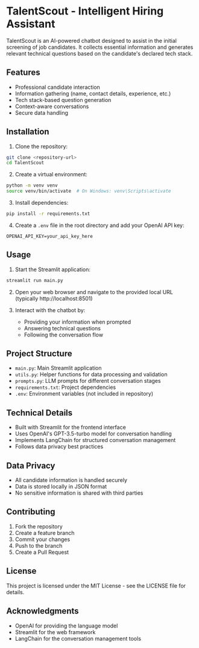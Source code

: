 # TalentScout - Intelligent Hiring Assistant

TalentScout is an AI-powered chatbot designed to assist in the initial screening of job candidates. It collects essential information and generates relevant technical questions based on the candidate's declared tech stack.

## Features

- Professional candidate interaction
- Information gathering (name, contact details, experience, etc.)
- Tech stack-based question generation
- Context-aware conversations
- Secure data handling

## Installation

1. Clone the repository:
```bash
git clone <repository-url>
cd TalentScout
```

2. Create a virtual environment:
```bash
python -m venv venv
source venv/bin/activate  # On Windows: venv\Scripts\activate
```

3. Install dependencies:
```bash
pip install -r requirements.txt
```

4. Create a `.env` file in the root directory and add your OpenAI API key:
```
OPENAI_API_KEY=your_api_key_here
```

## Usage

1. Start the Streamlit application:
```bash
streamlit run main.py
```

2. Open your web browser and navigate to the provided local URL (typically http://localhost:8501)

3. Interact with the chatbot by:
   - Providing your information when prompted
   - Answering technical questions
   - Following the conversation flow

## Project Structure

- `main.py`: Main Streamlit application
- `utils.py`: Helper functions for data processing and validation
- `prompts.py`: LLM prompts for different conversation stages
- `requirements.txt`: Project dependencies
- `.env`: Environment variables (not included in repository)

## Technical Details

- Built with Streamlit for the frontend interface
- Uses OpenAI's GPT-3.5-turbo model for conversation handling
- Implements LangChain for structured conversation management
- Follows data privacy best practices

## Data Privacy

- All candidate information is handled securely
- Data is stored locally in JSON format
- No sensitive information is shared with third parties

## Contributing

1. Fork the repository
2. Create a feature branch
3. Commit your changes
4. Push to the branch
5. Create a Pull Request

## License

This project is licensed under the MIT License - see the LICENSE file for details.

## Acknowledgments

- OpenAI for providing the language model
- Streamlit for the web framework
- LangChain for the conversation management tools 